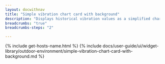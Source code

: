 ```yaml
---
layout: docwithnav
title: "Simple vibration chart card with background"
description: "Displays historical vibration values as a simplified chart with background. Optionally may display the corresponding latest vibration value."
breadcrumbs: "true"
breadcrumbs-steps: "2"

---
```

{% include get-hosts-name.html %}
{% include docs/user-guide/ui/widget-library/outdoor-environment/simple-vibration-chart-card-with-background.md %}
